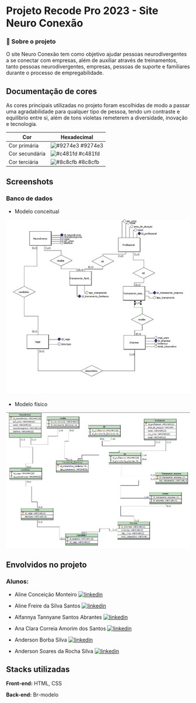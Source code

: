 
# Projeto Recode Pro 2023 - Site Neuro Conexão 
### 🚀 Sobre o projeto

O site Neuro Conexão tem como objetivo ajudar pessoas neurodivergentes a se conectar com empresas, além de auxiliar através de treinamentos, tanto pessoas neurodivergentes, empresas, pessoas de suporte e familiares durante o processo de empregabilidade.


## Documentação de cores

As cores principais utilizadas no projeto foram escolhidas de modo a passar uma agradabilidade para qualquer tipo de pessoa, tendo um contraste e equilíbrio entre si, além de tons violetas remeterem a diversidade, inovação e tecnologia. 

| Cor               | Hexadecimal                                                |
| ----------------- | ---------------------------------------------------------------- |
| Cor primária       | ![#9274e3](https://via.placeholder.com/10/9274e3?text=+) #9274e3 |
| Cor secundária       | ![#c481fd](https://via.placeholder.com/10/c481fd?text=+) #c481fd |
| Cor terciária       | ![#8c8cfb](https://via.placeholder.com/10/8c8cfb?text=+) #8c8cfb |

## Screenshots
### Banco de dados 

- Modelo conceitual

 <img src="BancodeDados/ModeloConceitual.jpg" alt="ModeloConceitual">

- Modelo físico

<img src="BancodeDados/ModeloLogico.png" alt="ModeloLogico">

## Envolvidos no projeto
### Alunos: 
- Aline Conceição Monteiro [![linkedin](https://img.shields.io/badge/linkedin-0A66C2?style=for-the-badge&logo=linkedin&logoColor=white)](https://www.linkedin.com/)

- Aline Freire da Silva Santos [![linkedin](https://img.shields.io/badge/linkedin-0A66C2?style=for-the-badge&logo=linkedin&logoColor=white)](https://www.linkedin.com/)

- Alfannya Tannyane Santos Abrantes [![linkedin](https://img.shields.io/badge/linkedin-0A66C2?style=for-the-badge&logo=linkedin&logoColor=white)](https://www.linkedin.com/)

- Ana Clara Correia Amorim dos Santos [![linkedin](https://img.shields.io/badge/linkedin-0A66C2?style=for-the-badge&logo=linkedin&logoColor=white)](https://www.linkedin.com/)
- Anderson Borba Silva [![linkedin](https://img.shields.io/badge/linkedin-0A66C2?style=for-the-badge&logo=linkedin&logoColor=white)](https://www.linkedin.com/)
- Anderson Soares da Rocha Silva [![linkedin](https://img.shields.io/badge/linkedin-0A66C2?style=for-the-badge&logo=linkedin&logoColor=white)](https://www.linkedin.com/)


## Stacks utilizadas

**Front-end:** HTML, CSS

**Back-end:** Br-modelo

